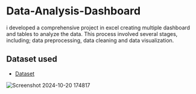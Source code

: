 # Data-Analysis-Dashboard
i developed a comprehensive project in excel creating multiple dashboard and tables to analyze the data. This process involved several stages, including; data preprocessing, data cleaning and data visualization.

## Dataset used 
- <a href="https://github.com/marvellousekpen/Data-Analysis-Dashboard/blob/main/Northwind%20project.xlsx">Dataset</a>


![Screenshot 2024-10-20 174817](https://github.com/user-attachments/assets/7a05a207-ef79-460a-856c-831d13c33413)
